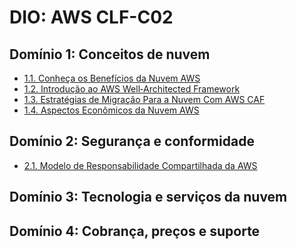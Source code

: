 # DIO: AWS CLF-C02

## Domínio 1: Conceitos de nuvem
  * [1.1. Conheça os Benefícios da Nuvem AWS][1.1]
  * [1.2. Introdução ao AWS Well‐Architected Framework][1.2]
  * [1.3. Estratégias de Migração Para a Nuvem Com AWS CAF][1.3]
  * [1.4. Aspectos Econômicos da Nuvem AWS][1.4]
## Domínio 2: Segurança e conformidade
  * [2.1. Modelo de Responsabilidade Compartilhada da AWS][2.1]
## Domínio 3: Tecnologia e serviços da nuvem
## Domínio 4: Cobrança, preços e suporte

[1.1]: https://github.com/digitalinnovationone/aws-clf-c02/wiki/1.1.-Conhe%C3%A7a-os-Benef%C3%ADcios-da-Nuvem-AWS
[1.2]: https://github.com/digitalinnovationone/aws-clf-c02/wiki/1.2.-Introdu%C3%A7%C3%A3o-ao-AWS-Well%E2%80%90Architected-Framework
[1.3]: https://github.com/digitalinnovationone/aws-clf-c02/wiki/1.3.-Estrat%C3%A9gias-de-Migra%C3%A7%C3%A3o-Para-a-Nuvem-Com-AWS-CAF
[1.4]: https://github.com/digitalinnovationone/aws-clf-c02/wiki/1.4.-Aspectos-Econ%C3%B4micos-da-Nuvem-AWS
[2.1]: https://github.com/digitalinnovationone/aws-clf-c02/wiki/2.1.-Modelo-de-Responsabilidade-Compartilhada-da-AWS